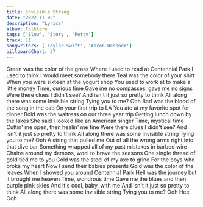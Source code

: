 ```yaml
---
title: Invisible String
date: "2022-11-02"
description: "Lyrics"
album: Folklore
tags: ['Slow', 'Story', 'Petty']
track: 11
songwriters: ['Taylor Swift', 'Aaron Dessner']
billboardChart: 37
---
```

Green was the color of the grass
Where I used to read at Centennial Park
I used to think I would meet somebody there
Teal was the color of your shirt
When you were sixteen at the yogurt shop
You used to work at to make a little money
Time, curious time
Gave me no compasses, gave me no signs
Were there clues I didn't see?
And isn't it just so pretty to think
All along there was some
Invisible string
Tying you to me?
Ooh
Bad was the blood of the song in the cab
On your first trip to LA
You ate at my favorite spot for dinner
Bold was the waitress on our three year trip
Getting lunch down by the lakes
She said I looked like an American singer
Time, mystical time
Cuttin' me open, then healin' me fine
Were there clues I didn't see?
And isn't it just so pretty to think
All along there was some
Invisible string
Tying you to me?
Ooh
A string that pulled me
Out of all the wrong arms right into that dive bar
Something wrapped all of my past mistakes in barbed wire
Chains around my demons, wool to brave the seasons
One single thread of gold tied me to you
Cold was the steel of my axe to grind
For the boys who broke my heart
Now I send their babies presents
Gold was the color of the leaves
When I showed you around Centennial Park
Hell was the journey but it brought me heaven
Time, wondrous time
Gave me the blues and then purple pink skies
And it's cool, baby, with me
And isn't it just so pretty to think
All along there was some
Invisible string
Tying you to me?
Ooh
Hee
Ooh